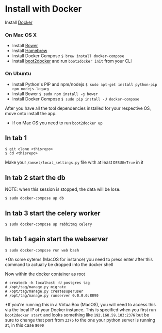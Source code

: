 # Install with Docker

Install [Docker](https://docs.docker.com/installation/#installation)

### On Mac OS X

- Install [Bower](http://bower.io)
- Install [Homebrew](http://brew.sh)
- Install Docker Compose `$ brew install docker-compose`
- Install [boot2docker](http://boot2docker.io) and run `boot2docker init` from your CLI

### On Ubuntu

- Install Python's PIP and npm/nodejs `$ sudo apt-get install python-pip npm nodejs-legacy`
- Install Bower `$ sudo npm install -g bower`
- Install Docker Compose `$ sudo pip install -U docker-compose`

After you have all the tool dependencies installed for your respective OS, move onto install the app.

* If on Mac OS you need to run `boot2docker up`

## In tab 1

    $ git clone <thisrepo>
    $ cd <thisrepo>

Make your `/amsel/local_settings.py` file with at least `DEBUG=True` in it

## In tab 2 start the db
NOTE: when this session is stopped, the data will be lose.

    $ sudo docker-compose up db

## In tab 3 start the celery worker
    $ sudo docker-compose up rabbitmq celery

## In tab 1 again start the webserver

    $ sudo docker-compose run web bash

*On some sytems (MacOS for instance) you need to press enter after this command to actually be dropped into the docker shell 

Now within the docker container as root

    # createdb -h localhost -U postgres tag
    # /opt/tag/manage.py migrate
    # /opt/tag/manage.py createsuperuser
    # /opt/tag/manage.py runserver 0.0.0.0:8090
    
*If you're running this in a VirtualBox (MacOS), you will need to access this via the local IP of your Docker instance. This is specified when you first run `boot2docker start` and looks something like `192.168.59.103:2376` but be sure to change that port from `2376` to the one your python server is running at, in this case `8090`


